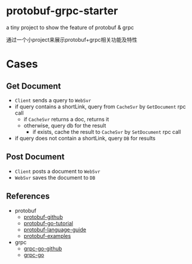 # protobuf-grpc-starter

a tiny project to show the feature of protobuf & grpc

通过一个小project来展示protobuf+grpc相关功能及特性

# Cases

## Get Document

- `Client` sends a query to `WebSvr`
- if query contains a shortLink, query from `CacheSvr` by `GetDocument` rpc call
  - if `CacheSvr` returns a doc, returns it
  - otherwise, query db for the result
    - if exists, cache the result to `CacheSvr` by `SetDocument` rpc call
- if query does not contain a shortLink, query `DB` for results

## Post Document

- `Client` posts a document to `WebSvr`
- `WebSvr` saves the document to `DB`


## References

- protobuf
  - [protobuf-github](https://github.com/golang/protobuf)
  - [protobuf-go-tutorial](https://developers.google.com/protocol-buffers/docs/gotutorial)
  - [protobuf-language-guide](https://developers.google.com/protocol-buffers/docs/proto3)
  - [protobuf-examples](https://github.com/protocolbuffers/protobuf/tree/master/examples)
- grpc
  - [grpc-go-github](https://github.com/grpc/grpc-go)
  - [grpc-go](https://grpc.io/docs/languages/go/)

